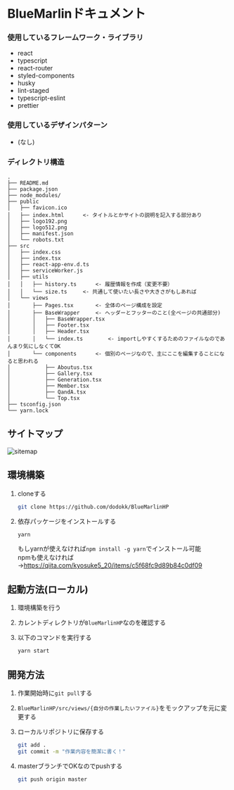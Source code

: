 # BlueMarlinドキュメント

### 使用しているフレームワーク・ライブラリ

- react
- typescript
- react-router
- styled-components
- husky
- lint-staged
- typescript-eslint
- prettier

### 使用しているデザインパターン

- (なし)

### ディレクトリ構造

```
.
├── README.md
├── package.json
├── node_modules/
├── public
│   ├── favicon.ico
│   ├── index.html      <- タイトルとかサイトの説明を記入する部分あり
│   ├── logo192.png
│   ├── logo512.png
│   ├── manifest.json
│   └── robots.txt
├── src
│   ├── index.css
│   ├── index.tsx
│   ├── react-app-env.d.ts
│   ├── serviceWorker.js
│   ├── utils
│   │   ├── history.ts      <- 履歴情報を作成（変更不要）
│   │   └── size.ts     <- 共通して使いたい長さや大きさがもしあれば
│   └── views
│       ├── Pages.tsx       <- 全体のページ構成を設定
│       ├── BaseWrapper     <- ヘッダーとフッターのこと(全ページの共通部分)
│       │   ├── BaseWrapper.tsx
│       │   ├── Footer.tsx
│       │   ├── Header.tsx
│       │   └── index.ts        <- importしやすくするためのファイルなのであんまり気にしなくてOK
│       └── components      <- 個別のページなので、主にここを編集することになると思われる
│           ├── Aboutus.tsx
│           ├── Gallery.tsx
│           ├── Generation.tsx
│           ├── Member.tsx
│           ├── QandA.tsx
│           └── Top.tsx
├── tsconfig.json
└── yarn.lock
```

## サイトマップ

![sitemap](https://user-images.githubusercontent.com/47663894/77231174-a006d180-6bdc-11ea-87ef-f879c211585b.png)

## 環境構築

1. cloneする
    ```bash
    git clone https://github.com/dodokk/BlueMarlinHP
    ```

1. 依存パッケージをインストールする
    ```bash
    yarn
    ```
    もしyarnが使えなければ`npm install -g yarn`でインストール可能  
    npmも使えなければ→https://qiita.com/kyosuke5_20/items/c5f68fc9d89b84c0df09

## 起動方法(ローカル)

1. 環境構築を行う

1. カレントディレクトリが`BlueMarlinHP`なのを確認する

1. 以下のコマンドを実行する
    ```bash
    yarn start
    ```

## 開発方法

1. 作業開始時に`git pull`する

1. `BlueMarlinHP/src/views/{自分の作業したいファイル}`をモックアップを元に変更する

1. ローカルリポジトリに保存する
    ```bash
    git add .
    git commit -m "作業内容を簡潔に書く！"
    ```

1. masterブランチでOKなのでpushする
    ```bash
    git push origin master
    ```
